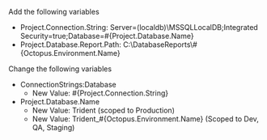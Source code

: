 Add the following variables
- Project.Connection.String: Server=(localdb)\MSSQLLocalDB;Integrated Security=true;Database=#{Project.Database.Name}
- Project.Database.Report.Path: C:\DatabaseReports\\#{Octopus.Environment.Name}

Change the following variables
- ConnectionStrings:Database
    - New Value: #{Project.Connection.String}
- Project.Database.Name
    - New Value: Trident (scoped to Production)
    - New Value: Trident_#{Octopus.Environment.Name} (Scoped to Dev, QA, Staging)


